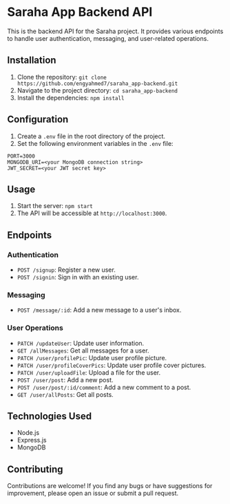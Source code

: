 # Saraha App Backend API

This is the backend API for the Saraha project. It provides various endpoints to handle user authentication, messaging, and user-related operations.

## Installation

1. Clone the repository: `git clone https://github.com/engyahmed7/saraha_app-backend.git`
2. Navigate to the project directory: `cd saraha_app-backend`
3. Install the dependencies: `npm install`

## Configuration

1. Create a `.env` file in the root directory of the project.
2. Set the following environment variables in the `.env` file:

```
PORT=3000
MONGODB_URI=<your MongoDB connection string>
JWT_SECRET=<your JWT secret key>
```

## Usage

1. Start the server: `npm start`
2. The API will be accessible at `http://localhost:3000`.

## Endpoints

### Authentication

- `POST /signup`: Register a new user.
- `POST /signin`: Sign in with an existing user.

### Messaging

- `POST /message/:id`: Add a new message to a user's inbox.

### User Operations

- `PATCH /updateUser`: Update user information.
- `GET /allMessages`: Get all messages for a user.
- `PATCH /user/profilePic`: Update user profile picture.
- `PATCH /user/profileCoverPics`: Update user profile cover pictures.
- `PATCH /user/uploadFile`: Upload a file for the user.
- `POST /user/post`: Add a new post.
- `POST /user/post/:id/comment`: Add a new comment to a post.
- `GET /user/allPosts`: Get all posts.

## Technologies Used

- Node.js
- Express.js
- MongoDB

## Contributing

Contributions are welcome! If you find any bugs or have suggestions for improvement, please open an issue or submit a pull request.
